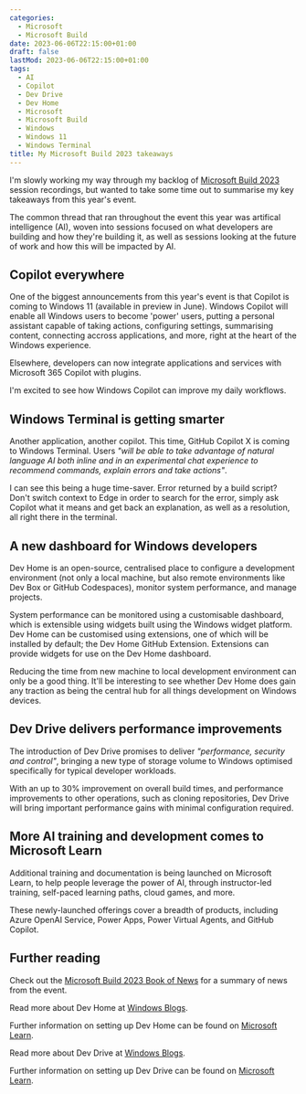 ```yaml
---
categories:
  - Microsoft
  - Microsoft Build
date: 2023-06-06T22:15:00+01:00
draft: false
lastMod: 2023-06-06T22:15:00+01:00
tags:
  - AI
  - Copilot
  - Dev Drive
  - Dev Home
  - Microsoft
  - Microsoft Build
  - Windows
  - Windows 11
  - Windows Terminal
title: My Microsoft Build 2023 takeaways
---
```


I'm slowly working my way through my backlog of [Microsoft Build 2023](https://build.microsoft.com/en-US)
session recordings, but wanted to take some time out to summarise my key
takeaways from this year's event.

The common thread that ran throughout the event this year was artifical
intelligence (AI), woven into sessions focused on what developers are building
and how they're building it, as well as sessions looking at the future of work
and how this will be impacted by AI.

## Copilot everywhere

One of the biggest announcements from this year's event is that Copilot is
coming to Windows 11 (available in preview in June). Windows Copilot will
enable all Windows users to become 'power' users, putting a personal
assistant capable of taking actions, configuring settings, summarising content,
connecting accross applications, and more, right at the heart of the Windows
experience.

Elsewhere, developers can now integrate applications and services with
Microsoft 365 Copilot with plugins.

I'm excited to see how Windows Copilot can improve my daily workflows.

## Windows Terminal is getting smarter

Another application, another copilot. This time, GitHub Copilot X is coming
to Windows Terminal. Users _"will be able to take advantage of natural
language AI both inline and in an experimental chat experience to recommend
commands, explain errors and take actions"_.

I can see this being a huge time-saver. Error returned by a build script? Don't
switch context to Edge in order to search for the error, simply ask Copilot
what it means and get back an explanation, as well as a resolution, all right
there in the terminal.

## A new dashboard for Windows developers

Dev Home is an open-source, centralised place to configure a development
environment (not only a local machine, but also remote environments like
Dev Box or GitHub Codespaces), monitor system performance, and manage projects.

System performance can be monitored using a customisable dashboard, which is
extensible using widgets built using the Windows widget platform. Dev Home can
be customised using extensions, one of which will be installed by default; the
Dev Home GitHub Extension. Extensions can provide widgets for use on the
Dev Home dashboard.

Reducing the time from new machine to local development environment can only be
a good thing. It'll be interesting to see whether Dev Home does gain any
traction as being the central hub for all things development on Windows
devices.

## Dev Drive delivers performance improvements

The introduction of Dev Drive promises to deliver _"performance, security and
control"_, bringing a new type of storage volume to Windows optimised
specifically for typical developer workloads.

With an up to 30% improvement on overall build times, and performance
improvements to other operations, such as cloning repositories, Dev Drive will
bring important performance gains with minimal configuration required.

## More AI training and development comes to Microsoft Learn

Additional training and documentation is being launched on Microsoft Learn,
to help people leverage the power of AI, through instructor-led training,
self-paced learning paths, cloud games, and more.

These newly-launched offerings cover a breadth of products, including Azure
OpenAI Service, Power Apps, Power Virtual Agents, and GitHub Copilot.

## Further reading

Check out the [Microsoft Build 2023 Book of News](https://news.microsoft.com/build-2023-book-of-news/)
for a summary of news from the event.

Read more about Dev Home at [Windows Blogs](https://blogs.windows.com/windowsdeveloper/2023/05/30/introducing-dev-home/).

Further information on setting up Dev Home can be found on [Microsoft Learn](https://learn.microsoft.com/en-us/windows/dev-home/).

Read more about Dev Drive at [Windows Blogs](https://blogs.windows.com/windowsdeveloper/2023/06/01/dev-drive-performance-security-and-control-for-developers/).

Further information on setting up Dev Drive can be found on [Microsoft Learn](https://learn.microsoft.com/en-us/windows/dev-drive/).
